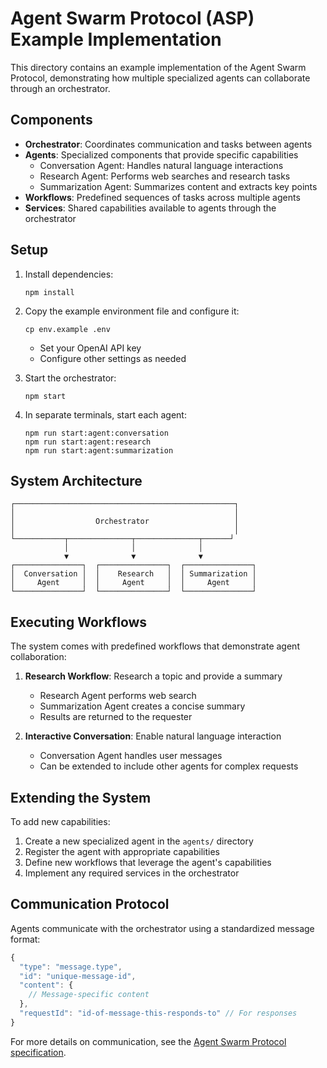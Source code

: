 # Agent Swarm Protocol (ASP) Example Implementation

This directory contains an example implementation of the Agent Swarm Protocol, demonstrating how multiple specialized agents can collaborate through an orchestrator.

## Components

- **Orchestrator**: Coordinates communication and tasks between agents
- **Agents**: Specialized components that provide specific capabilities
  - Conversation Agent: Handles natural language interactions
  - Research Agent: Performs web searches and research tasks
  - Summarization Agent: Summarizes content and extracts key points
- **Workflows**: Predefined sequences of tasks across multiple agents
- **Services**: Shared capabilities available to agents through the orchestrator

## Setup

1. Install dependencies:
   ```
   npm install
   ```

2. Copy the example environment file and configure it:
   ```
   cp env.example .env
   ```
   - Set your OpenAI API key
   - Configure other settings as needed

3. Start the orchestrator:
   ```
   npm start
   ```

4. In separate terminals, start each agent:
   ```
   npm run start:agent:conversation
   npm run start:agent:research
   npm run start:agent:summarization
   ```

## System Architecture

```
┌─────────────────────────────────────────────────┐
│                                                 │
│                  Orchestrator                   │
│                                                 │
└───────────┬──────────────┬──────────────┬──────┘
            │              │              │
            ▼              ▼              ▼
┌───────────────┐  ┌───────────────┐  ┌───────────────┐
│  Conversation │  │    Research   │  │ Summarization │
│     Agent     │  │     Agent     │  │     Agent     │
└───────────────┘  └───────────────┘  └───────────────┘
```

## Executing Workflows

The system comes with predefined workflows that demonstrate agent collaboration:

1. **Research Workflow**: Research a topic and provide a summary
   - Research Agent performs web search
   - Summarization Agent creates a concise summary
   - Results are returned to the requester

2. **Interactive Conversation**: Enable natural language interaction
   - Conversation Agent handles user messages
   - Can be extended to include other agents for complex requests

## Extending the System

To add new capabilities:

1. Create a new specialized agent in the `agents/` directory
2. Register the agent with appropriate capabilities
3. Define new workflows that leverage the agent's capabilities
4. Implement any required services in the orchestrator

## Communication Protocol

Agents communicate with the orchestrator using a standardized message format:

```javascript
{
  "type": "message.type",
  "id": "unique-message-id",
  "content": {
    // Message-specific content
  },
  "requestId": "id-of-message-this-responds-to" // For responses
}
```

For more details on communication, see the [Agent Swarm Protocol specification](https://github.com/your-org/agent-swarm-protocol). 